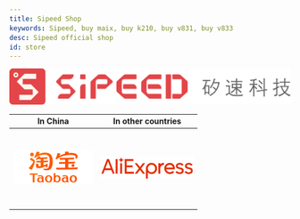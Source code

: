 ```yaml
---
title: Sipeed Shop
keywords: Sipeed, buy maix, buy k210, buy v831, buy v833
desc: Sipeed official shop
id: store
---
```



<div class="center_content_small">
    <div class="title_store">
    <img src="/static/image/sipeed_logo_4.svg" alt="sipeed_logo">
    </div>
    <div>
    <style>
        table {
            text-align: center;
        }
        table td {
            height: 10em;
        }
    </style>
    </div>
    <table role="table" class="center_table">
        <thead>
            <tr>
                <th>In China</th>
                <th>In other countries</th>
            </tr>
        </thead>
        <tbody>
            <tr>
                <td rowspan="1"><a href="https://shop365481095.taobao.com/"  target="_blank"><img src="/static/image/taobao.png" alt="sipeed taobao shop"></a></td>
                <td><a href="https://www.aliexpress.com/store/911876460" target="_blank"><img src="/static/image/aliexpress.png" alt="sipeed aliexpress shop"></a>
                </td>
            </tr>		
        </tbody>
    </table>
</div>
